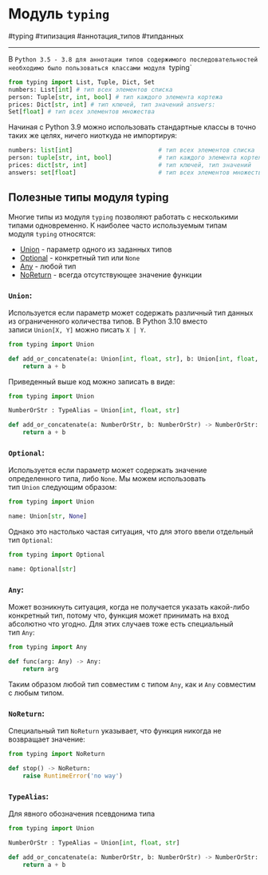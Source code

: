 # Модуль `typing`
#typing #типизация #аннотация_типов #типданных 
***
В `Python 3.5 - 3.8 для аннотации типов содержимого последовательностей необходимо было пользоваться классами модуля `typing`

```python
from typing import List, Tuple, Dict, Set 
numbers: List[int] # тип всех элементов списка 
person: Tuple[str, int, bool] # тип каждого элемента кортежа 
prices: Dict[str, int] # тип ключей, тип значений answers: 
Set[float] # тип всех элементов множества
```

Начиная с Python 3.9 можно использовать стандартные классы в точно таких же целях, ничего ниоткуда не импортируя:

```python
numbers: list[int]                        # тип всех элементов списка
person: tuple[str, int, bool]             # тип каждого элемента кортежа
prices: dict[str, int]                    # тип ключей, тип значений
answers: set[float]                       # тип всех элементов множества
```

## Полезные типы модуля typing

Многие типы из модуля `typing` позволяют работать с несколькими типами одновременно. К наиболее часто используемым типам модуля `typing` относятся:
-   [Union](#Union) - параметр одного из заданных типов
-   [Optional](#Optional) - конкретный тип или `None`
-   [Any](#Any) - любой тип
-   [NoReturn](#NoReturn) - всегда отсутствующее значение функции

### `Union`:
Используется если параметр может содержать различный тип данных из ограниченного количества типов.
В Python 3.10 вместо записи `Union[X, Y]` можно писать `X | Y`.

```python
from typing import Union

def add_or_concatenate(a: Union[int, float, str], b: Union[int, float, str]) -> Union[int, float, str]:
    return a + b
```

Приведенный выше код можно записать в виде:

```python
from typing import Union

NumberOrStr : TypeAlias = Union[int, float, str]

def add_or_concatenate(a: NumberOrStr, b: NumberOrStr) -> NumberOrStr:
    return a + b
```

### `Optional`:
Используется если параметр может содержать значение определенного типа, либо `None`. Мы можем использовать тип `Union` следующим образом:

```python
from typing import Union

name: Union[str, None]
```

Однако это настолько частая ситуация, что для этого ввели отдельный тип `Optional`:

```python
from typing import Optional

name: Optional[str]
```

### `Any`:
Может возникнуть ситуация, когда не получается указать какой-либо конкретный тип, потому что, функция может принимать на вход абсолютно что угодно. Для этих случаев тоже есть специальный тип `Any`:

```python
from typing import Any

def func(arg: Any) -> Any:
    return arg
```

Таким образом любой тип совместим с типом `Any`, как и `Any` совместим с любым типом.

### `NoReturn`:
Специальный тип `NoReturn` указывает, что функция никогда не возвращает значение:

```python
from typing import NoReturn

def stop() -> NoReturn:
    raise RuntimeError('no way')
```

### `TypeAlias`:
Для явного обозначения псевдонима типа

```python
from typing import Union

NumberOrStr : TypeAlias = Union[int, float, str]

def add_or_concatenate(a: NumberOrStr, b: NumberOrStr) -> NumberOrStr:
    return a + b
```

